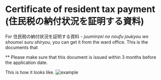 # Certificate of resident tax payment (住民税の納付状況を証明する資料)
For 住民税の納付状況を証明する資料 - *juuminzei no noufu joukyou wo shoumei suru shiryou*, you can get it from the ward office. This is the documents that 

** Please make sure that this document is issued within 3 months before the application date.

This is how it looks like.
![example]()
